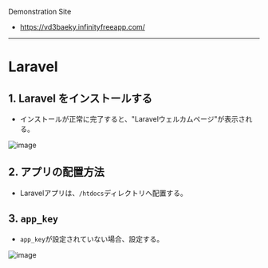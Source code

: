 Demonstration Site 

* https://vd3baeky.infinityfreeapp.com/

---

# Laravel

## 1. Laravel をインストールする

* インストールが正常に完了すると、"Laravelウェルカムページ"が表示される。

![image](https://github.com/user-attachments/assets/3244e3d4-763e-4a85-bbb2-7823c2edad60)
 

## 2. アプリの配置方法
* Laravelアプリは、```/htdocs```ディレクトリへ配置する。
 

## 3.  ```app_key```
* ```app_key```が設定されていない場合、設定する。 

![image](https://github.com/user-attachments/assets/074ff161-0ab1-47b1-b7e1-418561c6b32f)



